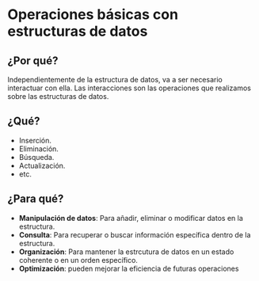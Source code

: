 # Operaciones básicas con estructuras de datos

## ¿Por qué?

Independientemente de la estructura de datos, va a ser necesario interactuar con ella. Las interacciones son las operaciones que realizamos sobre las estructuras de datos.

## ¿Qué?

- Inserción.
- Eliminación.
- Búsqueda.
- Actualización.
- etc.

## ¿Para qué?

- **Manipulación de datos**: Para añadir, eliminar o modificar datos en la estructura.
- **Consulta**: Para recuperar o buscar información específica dentro de la estructura.
- **Organización**: Para mantener la estrcutura de datos en un estado coherente o en un orden específico.
- **Optimización**: pueden mejorar la eficiencia de futuras operaciones

